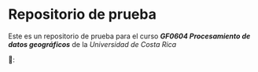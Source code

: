 # Repositorio de prueba

Este es un repositorio de prueba para el curso ***GF0604 Procesamiento de datos geográficos*** de la _Universidad de Costa Rica_ 

🥑:
